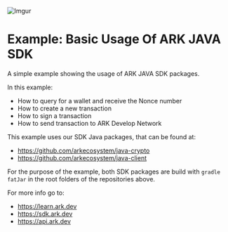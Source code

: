 ![Imgur](https://i.imgur.com/N9LRqmJ.png)
# Example: Basic Usage Of ARK JAVA SDK

A simple example showing the usage of ARK JAVA SDK packages. 

In this example:

- How to query for a wallet and receive the Nonce number
- How to create a new transaction
- How to sign a transaction
- How to send transaction to ARK Develop Network


This example uses our SDK Java packages, that can be found at:

- https://github.com/arkecosystem/java-crypto
- https://github.com/arkecosystem/java-client


For the purpose of the example, both SDK packages are build with `gradle fatJar` in the root folders of the repositories above. 


For more info go to: 
- https://learn.ark.dev
- https://sdk.ark.dev
- https://api.ark.dev


